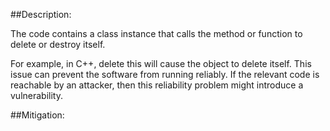 ##Description:

The code contains a class instance that calls the method or function to delete or destroy itself.

For example, in C++, delete this will cause the object to delete itself. This issue can prevent the software from running reliably. If the relevant code is reachable by an attacker, then this reliability problem might introduce a vulnerability.

##Mitigation:
